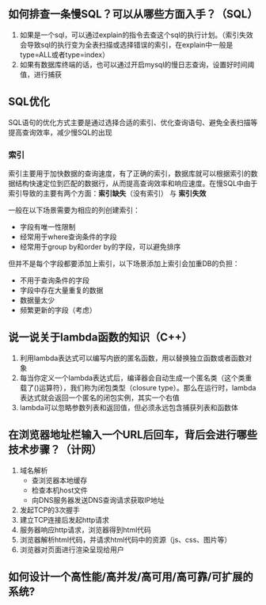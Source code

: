 ## 如何排查一条慢SQL？可以从哪些方面入手？（SQL）
1. 如果是一个sql，可以通过explain的指令去查这个sql的执行计划。（索引失效会导致sql的执行变为全表扫描或选择错误的索引，在explain中一般是type=ALL或者type=index）
2. 如果有数据库终端的话，也可以通过开启mysql的慢日志查询，设置好时间阈值，进行捕获
## SQL优化
SQL语句的优化方式主要是通过选择合适的索引、优化查询语句、避免全表扫描等提高查询效率，减少慢SQL的出现
### 索引
索引主要用于加快数据的查询速度，有了正确的索引，数据库就可以根据索引的数据结构快速定位到匹配的数据行，从而提高查询效率和响应速度。在慢SQL中由于索引导致的主要有两个方面：**索引缺失**（没有索引） 与 **索引失效**

一般在以下场景需要为相应的列创建索引：
- 字段有唯一性限制
- 经常用于where查询条件的字段
- 经常用于group by和order by的字段，可以避免排序

但并不是每个字段都要添加上索引，以下场景添加上索引会加重DB的负担：
- 不用于查询条件的字段
- 字段中存在大量重复的数据
- 数据量太少
- 频繁更新的字段（考虑）

## 说一说关于lambda函数的知识（C++）
1. 利用lambda表达式可以编写内嵌的匿名函数，用以替换独立函数或者函数对象
2. 每当你定义一个lambda表达式后，编译器会自动生成一个匿名类（这个类重载了()运算符），我们称为闭包类型（closure type）。那么在运行时，lambda表达式就会返回一个匿名的闭包实例，其实一个右值
3. lambda可以忽略参数列表和返回值，但必须永远包含捕获列表和函数体

## 在浏览器地址栏输入一个URL后回车，背后会进行哪些技术步骤？（计网）
1. 域名解析 
   - 查浏览器本地缓存
   - 检查本机host文件
   - 向DNS服务器发送DNS查询请求获取IP地址
2. 发起TCP的3次握手
3. 建立TCP连接后发起http请求
4. 服务器响应http请求，浏览器得到html代码
5. 浏览器解析html代码，并请求html代码中的资源（js、css、图片等）
6. 浏览器对页面进行渲染呈现给用户

## 如何设计一个高性能/高并发/高可用/高可靠/可扩展的系统?
